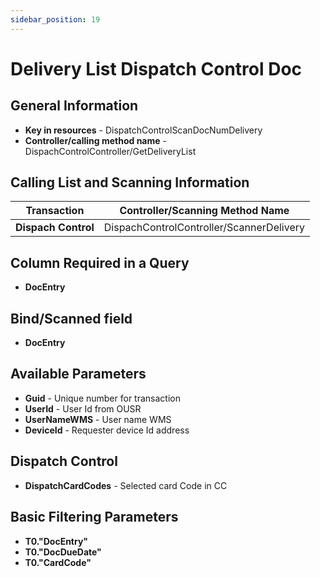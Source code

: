```yaml
---
sidebar_position: 19
---
```


# Delivery List Dispatch Control Doc

## General Information

- **Key in resources** - DispatchControlScanDocNumDelivery
- **Controller/calling method name** - DispachControlController/GetDeliveryList

## Calling List and Scanning Information

| Transaction | Controller/Scanning Method Name |
| --- | --- |
| **Dispach Control** | DispachControlController/ScannerDelivery |

## Column Required in a Query

- **DocEntry**

## Bind/Scanned field

- **DocEntry**

## Available Parameters

- **Guid** - Unique number for transaction
- **UserId** - User Id from OUSR
- **UserNameWMS** - User name WMS
- **DeviceId** - Requester device Id address

## Dispatch Control

- **DispatchCardCodes** - Selected card Code in CC

## Basic Filtering Parameters

- **T0."DocEntry"**
- **T0."DocDueDate"**
- **T0."CardCode"**
